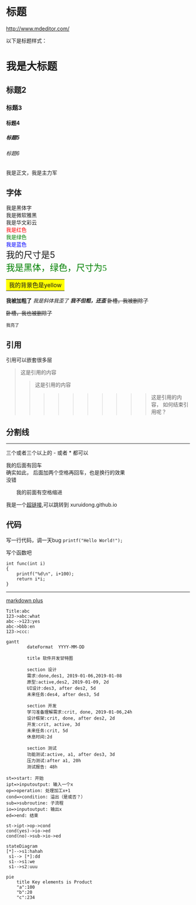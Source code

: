# 标题

http://www.mdeditor.com/

以下是标题样式：
# 我是大标题
## 标题2
### 标题3
#### 标题4
##### 标题5
###### 标题6

我是正文，我是主力军

## 字体
<font face="黑体">我是黑体字</font>  
<font face="微软雅黑">我是微软雅黑</font>  
<font face="STCAIYUN">我是华文彩云</font>  
<font color=red>我是红色</font>  
<font color=#008000>我是绿色</font>  
<font color=Blue>我是蓝色</font>  
<font size=5>我的尺寸是5</font>  
<font face="黑体" color=green size=5>我是黑体，绿色，尺寸为5</font>  

<table><tr><td bgcolor=yellow>我的背景色是yellow</td></tr></table>

**我被加粗了**
*我是斜体我歪了*
***我不但粗，还歪***
~~卧槽，我被删除了~~

<del>卧槽，我也被删除了<del/>

`我亮了`


## 引用
引用可以嵌套很多层
>这是引用的内容
>>这是引用的内容
>>>>>>>>>>这是引用的内容，
如何结束引用呢？



## 分割线  
---
三个或者三个以上的 - 或者 * 都可以


我的后面有回车<br/>确实如此，
后面加两个空格再回车，也是换行的效果  
没错

&emsp;&emsp;我的前面有空格缩进



我是一个[超链接](https://xuruidong.github.io/),可以跳转到 xuruidong.github.io


## 代码
写一行代码，调一天bug
`printf("Hello World!");`

写个函数吧
```
int func(int i)
{
    printf("%d\n", i+100);
    return i*i;
}
```

---


[markdown plus](http://mdp.tylingsoft.com/)

```sequence
Title:abc
123->abc:what
abc-->123:yes
abc->bbb:en
123->ccc:
```


```mermaid
gantt
        dateFormat  YYYY-MM-DD

        title 软件开发甘特图

        section 设计
        需求:done,des1, 2019-01-06,2019-01-08
        原型:active,des2, 2019-01-09, 2d
        UI设计:des3, after des2, 5d
        未来任务:des4, after des3, 5d

        section 开发
        学习准备理解需求:crit, done, 2019-01-06,24h
        设计框架:crit, done, after des2, 2d
        开发:crit, active, 3d
        未来任务:crit, 5d
        休息时间:2d

        section 测试
        功能测试:active, a1, after des3, 3d
        压力测试:after a1, 20h
        测试报告: 48h
```


```flow
st=>start: 开始
ipt=>inputoutput: 输入一个x
op=>operation: 处理加工x+1
cond=>condition: 溢出（是或否？）
sub=>subroutine: 子流程
io=>inputoutput: 输出x
ed=>end: 结束

st->ipt->op->cond
cond(yes)->io->ed
cond(no)->sub->io->ed
```

```mermaid
stateDiagram
[*]-->s1:hahah
 s1--> [*]:dd
 s1-->s1:we
 s1-->s2:uuu
```

```mermaid
pie
    title Key elements is Product
    "a":100
    "b":20
    "c":234

```